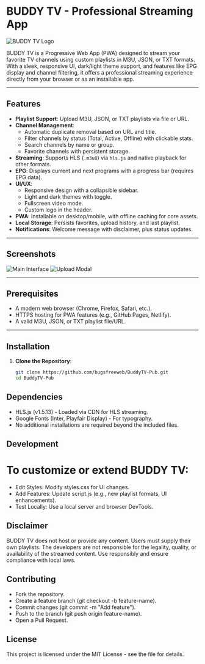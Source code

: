 # BUDDY TV - Professional Streaming App

![BUDDY TV Logo](https://lolstream.netlify.app/img/logo.png)

BUDDY TV is a Progressive Web App (PWA) designed to stream your favorite TV channels using custom playlists in M3U, JSON, or TXT formats. With a sleek, responsive UI, dark/light theme support, and features like EPG display and channel filtering, it offers a professional streaming experience directly from your browser or as an installable app.

---

## Features

- **Playlist Support**: Upload M3U, JSON, or TXT playlists via file or URL.
- **Channel Management**:
  - Automatic duplicate removal based on URL and title.
  - Filter channels by status (Total, Active, Offline) with clickable stats.
  - Search channels by name or group.
  - Favorite channels with persistent storage.
- **Streaming**: Supports HLS (`.m3u8`) via `hls.js` and native playback for other formats.
- **EPG**: Displays current and next programs with a progress bar (requires EPG data).
- **UI/UX**:
  - Responsive design with a collapsible sidebar.
  - Light and dark themes with toggle.
  - Fullscreen video mode.
  - Custom logo in the header.
- **PWA**: Installable on desktop/mobile, with offline caching for core assets.
- **Local Storage**: Persists favorites, upload history, and last playlist.
- **Notifications**: Welcome message with disclaimer, plus status updates.

---

## Screenshots

![Main Interface](https://via.placeholder.com/800x400.png?text=Main+Interface)
![Upload Modal](https://via.placeholder.com/800x400.png?text=Upload+Modal)

---

## Prerequisites

- A modern web browser (Chrome, Firefox, Safari, etc.).
- HTTPS hosting for PWA features (e.g., GitHub Pages, Netlify).
- A valid M3U, JSON, or TXT playlist file/URL.

---

## Installation

1. **Clone the Repository**:
   ```bash
   git clone https://github.com/bugsfreeweb/BuddyTV-Pub.git
   cd BuddyTV-Pub

## Dependencies
- HLS.js (v1.5.13) - Loaded via CDN for HLS streaming.
- Google Fonts (Inter, Playfair Display) - For typography.
- No additional installations are required beyond the included files.

## Development
# To customize or extend BUDDY TV:
- Edit Styles: Modify styles.css for UI changes.
- Add Features: Update script.js (e.g., new playlist formats, UI enhancements).
- Test Locally: Use a local server and browser DevTools.
## Disclaimer
BUDDY TV does not host or provide any content. Users must supply their own playlists. The developers are not responsible for the legality, quality, or availability of the streamed content. Use responsibly and ensure compliance with local laws.

## Contributing
- Fork the repository.
- Create a feature branch (git checkout -b feature-name).
- Commit changes (git commit -m "Add feature").
- Push to the branch (git push origin feature-name).
- Open a Pull Request.
## License
This project is licensed under the MIT License - see the  file for details.

